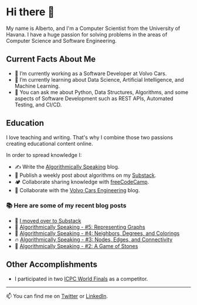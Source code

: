 # Hi there 👋

My name is Alberto, and I'm a Computer Scientist from the University of Havana. I have a huge passion for solving problems in the areas of Computer Science and Software Engineering.

## Current Facts About Me

- 🔭 I’m currently working as a Software Developer at Volvo Cars.
- 🌱 I’m currently learning about Data Science, Artificial Intelligence, and Machine Learning.
- 💬 You can ask me about Python, Data Structures, Algorithms, and some aspects of Software Development such as REST APIs, Automated Testing, and CI/CD.

## Education

I love teaching and writing. That's why I combine those two passions creating educational content online.

In order to spread knowledge I:

- ✍️ Write the [Algorithmically Speaking](https://albexl.hashnode.dev/) blog.
- 📆 Publish a weekly post about algorithms on my [Substack](https://albexl.substack.com/).
- 🏕️ Collaborate sharing knowledge with [freeCodeCamp](https://www.freecodecamp.org/news/author/albexl).
- 🚗 Collaborate with the [Volvo Cars Engineering](https://medium.com/@albexl) blog.

### :books: Here are some of my recent blog posts
<!-- BLOGPOSTS:START -->
 - 💯 [I moved over to Substack](https://albexl.hashnode.dev/i-moved-over-to-substack)
 - 🌮 [Algorithmically Speaking - #5: Representing Graphs](https://albexl.hashnode.dev/representing-graphs)
 - 💯 [Algorithmically Speaking - #4: Neighbors, Degrees, and Colorings](https://albexl.hashnode.dev/neighbors-degrees-and-colorings)
 - 🔥 [Algorithmically Speaking - #3: Nodes, Edges, and Connectivity](https://albexl.hashnode.dev/nodes-edges-and-connectivity)
 - 💫 [Algorithmically Speaking - #2: A Game of Stones](https://albexl.hashnode.dev/a-game-of-stones)<!-- BLOGPOSTS:END -->

## Other Accomplishments

- I participated in two [ICPC World Finals](https://icpc.global/ICPCID/SVL300YHTKE9) as a competitor.

---

📫 You can find me on [Twitter](https://twitter.com/albe_xl) or [LinkedIn](https://www.linkedin.com/in/albexl/).
